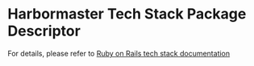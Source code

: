 # Harbormaster Tech Stack Package Descriptor

For details, please refer to [Ruby on Rails tech stack documentation](https://harbormaster.ai/rails-tech-stack/)